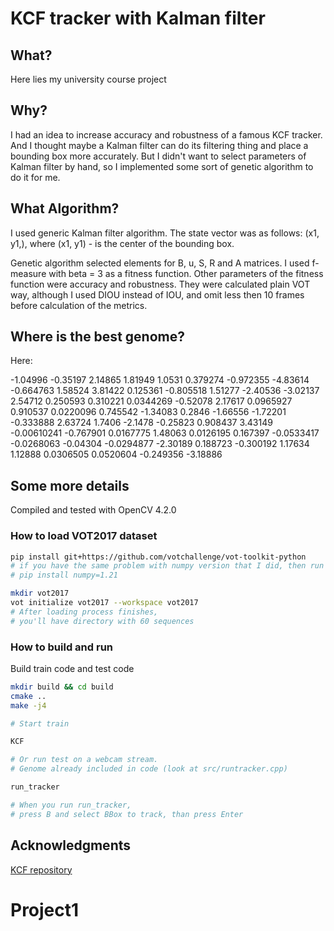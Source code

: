 # KCF tracker with Kalman filter

## What?

Here lies my university course project

## Why?

I had an idea to increase accuracy and robustness of a famous KCF tracker. And I thought maybe a Kalman filter can do its filtering thing and place a bounding box more accurately. But I didn't want to select parameters of Kalman filter by hand, so I implemented some sort of genetic algorithm to do it for me.

## What Algorithm?

I used generic Kalman filter algorithm. The state vector was as follows: (x1, y1,), where (x1, y1) - is the center of the bounding box.

Genetic algorithm selected elements for B, u, S, R and A matrices. I used f-measure with beta = 3 as a fitness function. Other parameters of the fitness function were accuracy and robustness. They were calculated plain VOT way, although I used DIOU instead of IOU, and omit less then 10 frames before calculation of the metrics.

## Where is the best genome?

Here:

-1.04996 -0.35197 2.14865 1.81949 1.0531 0.379274 -0.972355 -4.83614 -0.664763 1.58524 3.81422 0.125361 -0.805518 1.51277 -2.40536 -3.02137 2.54712 0.250593 0.310221 0.0344269 -0.52078 2.17617 0.0965927 0.910537 0.0220096 0.745542 -1.34083 0.2846 -1.66556 -1.72201 -0.333888 2.63724 1.7406 -2.1478 -0.25823 0.908437 3.43149 -0.00610241 -0.767901 0.0167775 1.48063 0.0126195 0.167397 -0.0533417 -0.0268063 -0.04304 -0.0294877 -2.30189 0.188723 -0.300192 1.17634 1.12888 0.0306505 0.0520604 -0.249356 -3.18886


## Some more details

Compiled and tested with OpenCV 4.2.0 

### How to load VOT2017 dataset

```bash
pip install git+https://github.com/votchallenge/vot-toolkit-python
# if you have the same problem with numpy version that I did, then run this command:
# pip install numpy=1.21

mkdir vot2017
vot initialize vot2017 --workspace vot2017
# After loading process finishes, 
# you'll have directory with 60 sequences
```

### How to build and run

Build train code and test code
```bash
mkdir build && cd build
cmake ..
make -j4
```

```bash
# Start train

KCF
```

```bash
# Or run test on a webcam stream. 
# Genome already included in code (look at src/runtracker.cpp)

run_tracker

# When you run run_tracker, 
# press B and select BBox to track, than press Enter
```

## Acknowledgments

[KCF repository](https://github.com/joaofaro/KCFcpp)
# Project1
